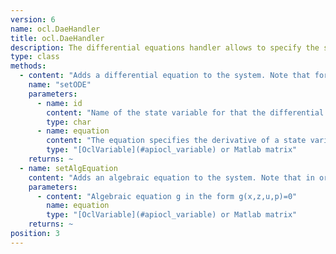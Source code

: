 ```yaml
---
version: 6
name: ocl.DaeHandler
title: ocl.DaeHandler
description: The differential equations handler allows to specify the system equations which can be of ODE and DAE type.
type: class
methods:
  - content: "Adds a differential equation to the system. Note that for every state variable defined in the variables function, a differential equation must be specified."
    name: "setODE"
    parameters:
      - name: id
        content: "Name of the state variable for that the differential equation is given."
        type: char
      - name: equation
        content: "The equation specifies the derivative of a state variable. Right hand side of the differential equation dot(x) = f(x,z,u,p) for state variable x."
        type: "[OclVariable](#apiocl_variable) or Matlab matrix"
    returns: ~
  - name: setAlgEquation
    content: "Adds an algebraic equation to the system. Note that in order to be able to simulate the system, the total number of rows of the algebraic equations needs to be equal to the total number/dimension of algebraic variables."
    parameters:
      - content: "Algebraic equation g in the form g(x,z,u,p)=0"
        name: equation
        type: "[OclVariable](#apiocl_variable) or Matlab matrix"
    returns: ~
position: 3
---
```


